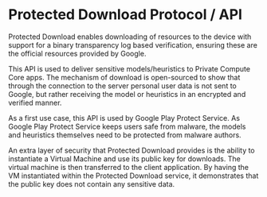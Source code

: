 <!--
 Copyright 2024 Google LLC

 Licensed under the Apache License, Version 2.0 (the "License");
 you may not use this file except in compliance with the License.
 You may obtain a copy of the License at

      http://www.apache.org/licenses/LICENSE-2.0

 Unless required by applicable law or agreed to in writing, software
 distributed under the License is distributed on an "AS IS" BASIS,
 WITHOUT WARRANTIES OR CONDITIONS OF ANY KIND, either express or implied.
 See the License for the specific language governing permissions and
 limitations under the License.
-->

# Protected Download Protocol / API

Protected Download enables downloading of resources to the device with support
for a binary transparency log based verification, ensuring these are the
official resources provided by Google.

This API is used to deliver sensitive models/heuristics to Private Compute Core
apps. The mechanism of download is open-sourced to show that through the
connection to the server personal user data is not sent to Google, but rather
receiving the model or heuristics in an encrypted and verified manner.

As a first use case, this API is used by Google Play Protect Service. As Google
Play Protect Service keeps users safe from malware, the models and heuristics
themselves need to be protected from malware authors.

An extra layer of security that Protected Download provides is the ability to
instantiate a Virtual Machine and use its public key for downloads. The virtual
machine is then transferred to the client application. By having the VM
instantiated within the Protected Download service, it demonstrates that the
public key does not contain any sensitive data.
